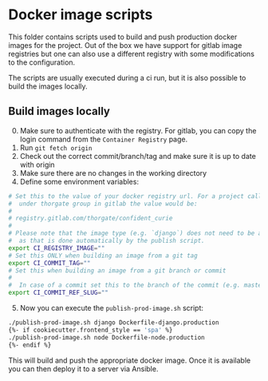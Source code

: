 # Docker image scripts

This folder contains scripts used to build and push production docker images for the
project. Out of the box we have support for gitlab image registries but one can also
use a different registry with some modifications to the configuration.

The scripts are usually executed during a ci run, but it is also possible to build
the images locally.

## Build images locally

0. Make sure to authenticate with the registry. For gitlab, you can copy the login
    command from the `Container Registry` page.
1. Run `git fetch origin`
2. Check out the correct commit/branch/tag and make sure it is up to date with origin
3. Make sure there are no changes in the working directory
4. Define some environment variables:

```bash
# Set this to the value of your docker registry url. For a project called `confident_curie`
#  under thorgate group in gitlab the value would be:
#
# registry.gitlab.com/thorgate/confident_curie
#
# Please note that the image type (e.g. `django`) does not need to be appended to this
#  as that is done automatically by the publish script.
export CI_REGISTRY_IMAGE=""
# Set this ONLY when building an image from a git tag
export CI_COMMIT_TAG=""
# Set this when building an image from a git branch or commit
#
#  In case of a commit set this to the branch of the commit (e.g. master)
export CI_COMMIT_REF_SLUG=""
```

5. Now you can execute the `publish-prod-image.sh` script:

```bash
./publish-prod-image.sh django Dockerfile-django.production
{%- if cookiecutter.frontend_style == 'spa' %}
./publish-prod-image.sh node Dockerfile-node.production
{%- endif %}
```

This will build and push the appropriate docker image. Once it is available you
can then deploy it to a server via Ansible.
